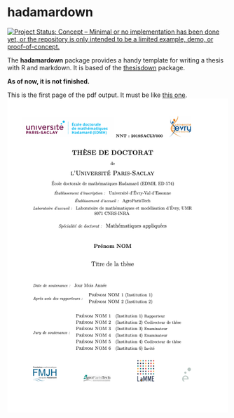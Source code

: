 
<!-- README.md is generated from README.Rmd. Please edit that file -->

# hadamardown

<!-- badges: start -->

[![Project Status: Concept – Minimal or no implementation has been done
yet, or the repository is only intended to be a limited example, demo,
or
proof-of-concept.](https://www.repostatus.org/badges/latest/concept.svg)](https://www.repostatus.org/#concept)
<!-- badges: end -->

The **hadamardown** package provides a handy template for writing a
thesis with R and markdown. It is based of the
[thesisdown](https://github.com/ismayc/thesisdown) package.

**As of now, it is not finished.**

This is the first page of the pdf output. It must be like [this
one](https://www.universite-paris-saclay.fr/sites/default/files/pagedegardetheseedmh-mars2017.pdf).
![alt text](inst/img/output.png "Template")

